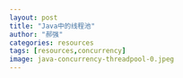 ```yaml
---
layout: post
title: "Java中的线程池"
author: "郝强"
categories: resources
tags: [resources,concurrency]
image: java-concurrency-threadpool-0.jpeg
---
```


